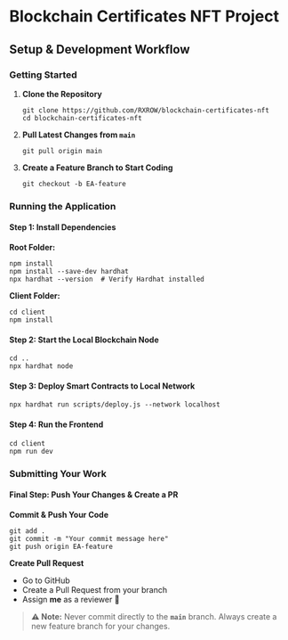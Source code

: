  # Blockchain Certificates NFT Project
## Setup & Development Workflow

### Getting Started
1. **Clone the Repository**
   ```
   git clone https://github.com/RXROW/blockchain-certificates-nft
   cd blockchain-certificates-nft
   ```

2. **Pull Latest Changes from `main`**
   ```
   git pull origin main
   ```

3. **Create a Feature Branch to Start Coding**
   ```
   git checkout -b EA-feature
   ```

### Running the Application

#### Step 1: Install Dependencies
**Root Folder:**
```
npm install
npm install --save-dev hardhat
npx hardhat --version  # Verify Hardhat installed
```

**Client Folder:**
```
cd client
npm install
```

#### Step 2: Start the Local Blockchain Node
```
cd ..
npx hardhat node
```

#### Step 3: Deploy Smart Contracts to Local Network
```
npx hardhat run scripts/deploy.js --network localhost
```

#### Step 4: Run the Frontend
```
cd client
npm run dev
```

### Submitting Your Work

#### Final Step: Push Your Changes & Create a PR
**Commit & Push Your Code**
```
git add .
git commit -m "Your commit message here"
git push origin EA-feature
```

**Create Pull Request**
* Go to GitHub
* Create a Pull Request from your branch
* Assign **me** as a reviewer 👀

> **⚠️ Note:** Never commit directly to the **`main`** branch. Always create a new feature branch for your changes.
